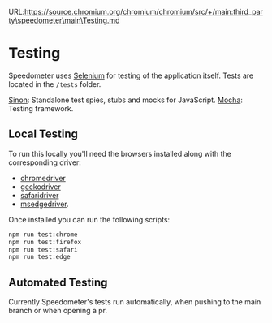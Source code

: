 URL:https://source.chromium.org/chromium/chromium/src/+/main:third_party\speedometer\main\Testing.md
# Testing

Speedometer uses [Selenium](https://www.selenium.dev/) for testing of the application itself.
Tests are located in the `/tests` folder.

[Sinon](https://sinonjs.org/): Standalone test spies, stubs and mocks for JavaScript.
[Mocha](https://mochajs.org/): Testing framework.

## Local Testing

To run this locally you'll need the browsers installed along with the corresponding driver:

-   [chromedriver](https://chromedriver.chromium.org/getting-started)
-   [geckodriver](https://github.com/mozilla/geckodriver/releases)
-   [safaridriver](https://developer.apple.com/documentation/webkit/testing_with_webdriver_in_safari)
-   [msedgedriver](https://developer.microsoft.com/microsoft-edge/tools/webdriver).

Once installed you can run the following scripts:

```bash
npm run test:chrome
npm run test:firefox
npm run test:safari
npm run test:edge
```

## Automated Testing

Currently Speedometer's tests run automatically, when pushing to the main branch or when opening a pr.
